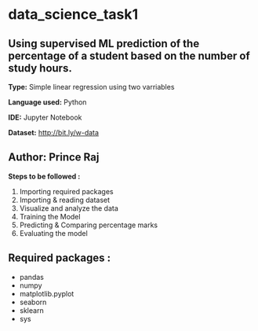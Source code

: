 # data_science_task1

## Using supervised ML prediction of the percentage of a student based on the number of study hours.

**Type:** Simple linear regression using two varriables

**Language used:** Python

**IDE:** Jupyter Notebook

**Dataset:** [ http://bit.ly/w-data ](https://raw.githubusercontent.com/AdiPersonalWorks/Random/master/student_scores%20-%20student_scores.csv)

## Author: Prince Raj

**Steps to be followed :**

1. Importing required packages
2. Importing & reading dataset
3. Visualize and analyze the data
4. Training the Model
5. Predicting & Comparing percentage marks
6. Evaluating the model

## Required packages :
* pandas
* numpy
* matplotlib.pyplot 
* seaborn
* sklearn
* sys
